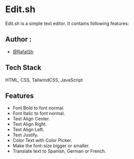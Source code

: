 
# Edit.sh

Edit.sh is a simple text editor. It contains following features:




## Author :

- [@RafatSh](https://github.com/RafatSh-hash)


## Tech Stack

 HTML, CSS, TailwindCSS, JavaScript




## Features

- Font Bold to font normal.
- Font Italic to font normal.
- Text Align Center.
- Text Align Right.
- Text Align Left.
- Text Justify.
- Color Text with Color Picker.
- Make the font-size bigger or smaller.
- Translate text to Spanish, German or French.

